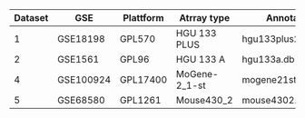 | Dataset | GSE       | Plattform | Atrray type   | Annotation package             |
|---------|-----------|-----------|---------------|--------------------------------|
| 1       | GSE18198  | GPL570    | HGU 133 PLUS  | hgu133plus2.db                 |
| 2       | GSE1561   | GPL96     | HGU 133 A     | hgu133a.db                     |
| 4       | GSE100924 | GPL17400  | MoGene-2_1-st | mogene21sttranscriptcluster.db |
| 5       | GSE68580  | GPL1261   | Mouse430_2    | mouse4302.db                   |
